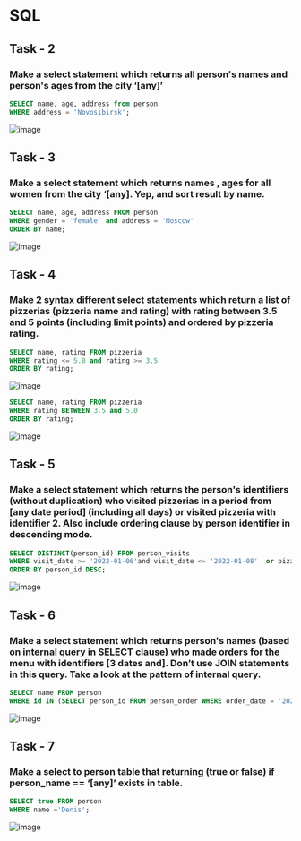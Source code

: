 # SQL

## Task - 2
### Make a select statement which returns all person's names and person's ages from the city ‘[any]’
```sql
SELECT name, age, address from person
WHERE address = 'Novosibirsk';
```
![image](https://github.com/Matveykazakov/SQL/assets/112616583/9cf28e2e-ea57-4b29-8813-c2912a3ddf9a)

## Task - 3
### Make a select statement which returns names , ages for all women from the city ‘[any]. Yep, and sort result by name.
```sql
SELECT name, age, address FROM person 
WHERE gender = 'female' and address = 'Moscow'
ORDER BY name;
```
![image](https://github.com/Matveykazakov/SQL/assets/112616583/a3ef7d90-3104-441d-a505-e3a11c585664)

## Task - 4
### Make 2 syntax different select statements which return a list of pizzerias (pizzeria name and rating) with rating between 3.5 and 5 points (including limit points) and ordered by pizzeria rating.
```sql
SELECT name, rating FROM pizzeria 
WHERE rating <= 5.0 and rating >= 3.5  
ORDER BY rating;
```
![image](https://github.com/Matveykazakov/SQL/assets/112616583/db67d10e-c9d4-47bf-b2b3-3dc750be6def)

```sql
SELECT name, rating FROM pizzeria 
WHERE rating BETWEEN 3.5 and 5.0  
ORDER BY rating;
```
![image](https://github.com/Matveykazakov/SQL/assets/112616583/6100df60-617b-4170-9c2e-ad07632fb2c2)

## Task - 5
### Make a select statement which returns the person's identifiers (without duplication) who visited pizzerias in a period from [any date period] (including all days) or visited pizzeria with identifier 2. Also include ordering clause by person identifier in descending mode.
```sql
SELECT DISTINCT(person_id) FROM person_visits 
WHERE visit_date >= '2022-01-06'and visit_date <= '2022-01-08'  or pizzeria_id = '2'
ORDER BY person_id DESC; 
```
![image](https://github.com/Matveykazakov/SQL/assets/112616583/0bb86035-5627-4c11-845d-65be9584be51)

## Task - 6
### Make a select statement which returns person's names (based on internal query in SELECT clause) who made orders for the menu with identifiers [3 dates and]. Don’t use JOIN statements in this query. Take a look at the pattern of internal query.
```sql
SELECT name FROM person
WHERE id IN (SELECT person_id FROM person_order WHERE order_date = '2022-01-06' or order_date = '2022-01-08' or order_date = '2022-01-05');
```
![image](https://github.com/Matveykazakov/SQL/assets/112616583/79abcfc6-e593-4dac-82d4-1d0799a42308)

## Task - 7
### Make a select to person table that returning (true or false) if person_name == ‘[any]’ exists in table.
```sql
SELECT true FROM person
WHERE name ='Denis';
```
![image](https://github.com/Matveykazakov/SQL/assets/112616583/ab099fff-9dc4-4501-a4a5-cc6ee2fa209c)
